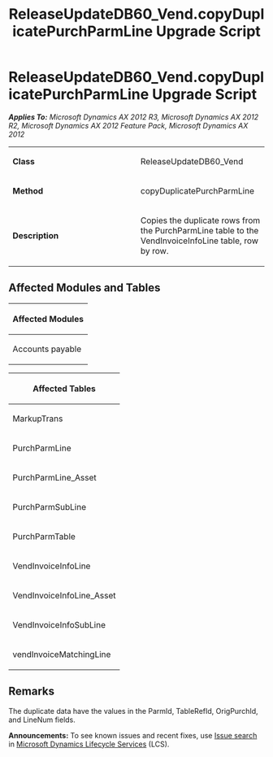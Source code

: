 ﻿---
title: ReleaseUpdateDB60_Vend.copyDuplicatePurchParmLine Upgrade Script
TOCTitle: ReleaseUpdateDB60_Vend.copyDuplicatePurchParmLine Upgrade Script
ms:assetid: 72b3bac2-b6b8-2af0-0cfc-0599fd251295
ms:mtpsurl: https://msdn.microsoft.com/en-us/library/JJ685829(v=AX.60)
ms:contentKeyID: 49709030
ms.date: 05/18/2015
mtps_version: v=AX.60
---

# ReleaseUpdateDB60\_Vend.copyDuplicatePurchParmLine Upgrade Script 


_**Applies To:** Microsoft Dynamics AX 2012 R3, Microsoft Dynamics AX 2012 R2, Microsoft Dynamics AX 2012 Feature Pack, Microsoft Dynamics AX 2012_

<table>
<colgroup>
<col style="width: 50%" />
<col style="width: 50%" />
</colgroup>
<tbody>
<tr class="odd">
<td><p><strong>Class</strong></p></td>
<td><p>ReleaseUpdateDB60_Vend</p></td>
</tr>
<tr class="even">
<td><p><strong>Method</strong></p></td>
<td><p>copyDuplicatePurchParmLine</p></td>
</tr>
<tr class="odd">
<td><p><strong>Description</strong></p></td>
<td><p>Copies the duplicate rows from the PurchParmLine table to the VendInvoiceInfoLine table, row by row.</p></td>
</tr>
</tbody>
</table>


## Affected Modules and Tables

<table>
<colgroup>
<col style="width: 100%" />
</colgroup>
<thead>
<tr class="header">
<th><p>Affected Modules</p></th>
</tr>
</thead>
<tbody>
<tr class="odd">
<td><p>Accounts payable</p></td>
</tr>
</tbody>
</table>


<table>
<colgroup>
<col style="width: 100%" />
</colgroup>
<thead>
<tr class="header">
<th><p>Affected Tables</p></th>
</tr>
</thead>
<tbody>
<tr class="odd">
<td><p>MarkupTrans</p></td>
</tr>
<tr class="even">
<td><p>PurchParmLine</p></td>
</tr>
<tr class="odd">
<td><p>PurchParmLine_Asset</p></td>
</tr>
<tr class="even">
<td><p>PurchParmSubLine</p></td>
</tr>
<tr class="odd">
<td><p>PurchParmTable</p></td>
</tr>
<tr class="even">
<td><p>VendInvoiceInfoLine</p></td>
</tr>
<tr class="odd">
<td><p>VendInvoiceInfoLine_Asset</p></td>
</tr>
<tr class="even">
<td><p>VendInvoiceInfoSubLine</p></td>
</tr>
<tr class="odd">
<td><p>vendInvoiceMatchingLine</p></td>
</tr>
</tbody>
</table>


## Remarks

The duplicate data have the values in the ParmId, TableRefId, OrigPurchId, and LineNum fields.

  
**Announcements:** To see known issues and recent fixes, use [Issue search](http://go.microsoft.com/fwlink/?linkid=389258) in [Microsoft Dynamics Lifecycle Services](http://go.microsoft.com/fwlink/?linkid=306505) (LCS).

